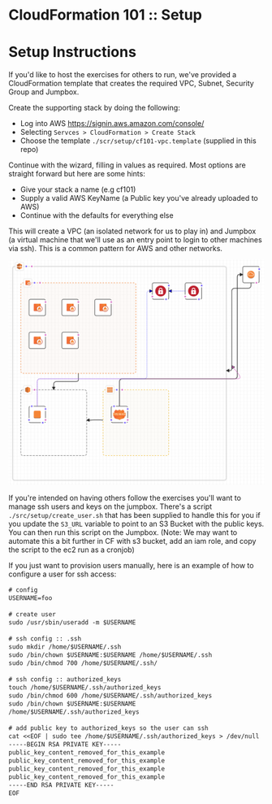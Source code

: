 CloudFormation 101 :: Setup
===========================

# Setup Instructions

If you'd like to host the exercises for others to run, we've provided a CloudFormation template that creates the required VPC, Subnet, Security Group and Jumpbox.

Create the supporting stack by doing the following:
- Log into AWS https://signin.aws.amazon.com/console/
- Selecting `Servces > CloudFormation > Create Stack`
- Choose the template `./scr/setup/cf101-vpc.template` (supplied in this repo)

Continue with the wizard, filling in values as required. Most options are straight forward but here are some hints:
- Give your stack a name (e.g cf101)
- Supply a valid AWS KeyName (a Public key you've already uploaded to AWS)
- Continue with the defaults for everything else

This will create a VPC (an isolated network for us to play in) and Jumpbox (a virtual machine that we'll use as an entry point to login to other machines via ssh). This is a common pattern for AWS and other networks.

![Setup](setup.png "Setup")

If you're intended on having others follow the exercises you'll want to manage ssh users and keys on the jumpbox. There's a script `./src/setup/create_user.sh` that has been supplied to handle this for you if you update the `S3_URL` variable to point to an S3 Bucket with the public keys. You can then run this script on the Jumpbox. (Note: We may want to automate this a bit further in CF with s3 bucket, add an iam role, and copy the script to the ec2 run as a cronjob)

If you just want to provision users manually, here is an example of how to configure a user for ssh access:

```
# config
USERNAME=foo

# create user
sudo /usr/sbin/useradd -m $USERNAME

# ssh config :: .ssh
sudo mkdir /home/$USERNAME/.ssh
sudo /bin/chown $USERNAME:$USERNAME /home/$USERNAME/.ssh
sudo /bin/chmod 700 /home/$USERNAME/.ssh/

# ssh config :: authorized_keys
touch /home/$USERNAME/.ssh/authorized_keys
sudo /bin/chmod 600 /home/$USERNAME/.ssh/authorized_keys
sudo /bin/chown $USERNAME:$USERNAME /home/$USERNAME/.ssh/authorized_keys

# add public key to authorized_keys so the user can ssh
cat <<EOF | sudo tee /home/$USERNAME/.ssh/authorized_keys > /dev/null
-----BEGIN RSA PRIVATE KEY-----
public_key_content_removed_for_this_example
public_key_content_removed_for_this_example
public_key_content_removed_for_this_example
public_key_content_removed_for_this_example
-----END RSA PRIVATE KEY-----
EOF
```